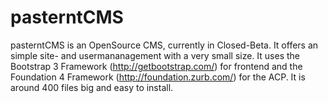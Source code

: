 pasterntCMS
===========
pasterntCMS is an OpenSource CMS, currently in Closed-Beta. It offers an simple site- and usermananagement with a very small size. It uses the Bootstrap 3 Framework (http://getbootstrap.com/) for frontend and the Foundation 4 Framework (http://foundation.zurb.com/) for the ACP. It is around 400 files big and easy to install. 
